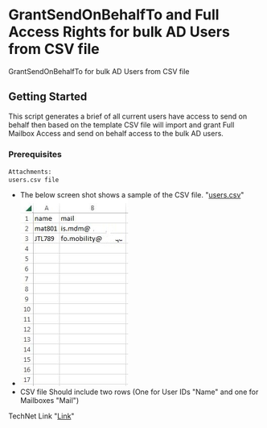 # GrantSendOnBehalfTo and Full Access Rights for bulk AD Users from CSV file

GrantSendOnBehalfTo for bulk AD Users from CSV file

## Getting Started

This script generates a brief of all current users have access to send on behalf then based on the template CSV file will import and grant Full Mailbox Access and send on behalf access to the bulk AD users.

### Prerequisites

```
Attachments:
users.csv file
```

* The below screen shot shows a sample of the CSV file. "[users.csv](https://github.com/3tallah/PowerShellScripts/blob/master/GrantSendOnBehalfToBulk/Users.csv)"
* ![img](https://raw.githubusercontent.com/3tallah/PowerShellScripts/master/GrantSendOnBehalfToBulk/Capturess.JPG)
* CSV file Should include two rows (One for User IDs "Name" and one for Mailboxes "Mail")

TechNet Link "[Link](https://gallery.technet.microsoft.com/Grant-SendOnBehalf-and-175fee83)"
